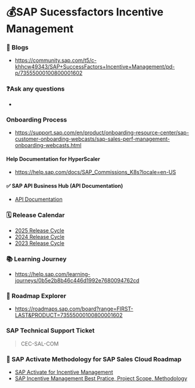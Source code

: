 # 💰SAP Sucessfactors Incentive Management




### 📑 Blogs
* https://community.sap.com/t5/c-khhcw49343/SAP+SuccessFactors+Incentive+Management/pd-p/73555000100800001602
  
### ❓Ask any questions
* 

### Onboarding Process
* https://support.sap.com/en/product/onboarding-resource-center/sap-customer-onboarding-webcasts/sap-sales-perf-management-onboarding-webcasts.html

#### Help Documentation for HyperScaler
* https://help.sap.com/docs/SAP_Commissions_K8s?locale=en-US

#### ✅ SAP API Business Hub  (API Documentation)
* [API Documentation](https://api.sap.com/package/SAPCommissions/overview)


### 🗓 Release Calendar
* [2025 Release Cycle](https://community.sap.com/t5/product-and-customer-updates/sap-spm-2025-release-schedule/ba-p/13945165)
* [2024 Release Cycle](https://groups.community.sap.com/t5/product-and-customer-updates/sap-spm-2024-release-schedule/ba-p/298930)
* [2023 Release Cycle](https://groups.community.sap.com/t5/product-and-customer-updates/sap-spm-2024-release-schedule/ba-p/298930)

### 📚 Learning Journey
* https://help.sap.com/learning-journeys/0b5e2b8b46c446d1992e7680094762cd

### 🧮 Roadmap Explorer
* https://roadmaps.sap.com/board?range=FIRST-LAST&PRODUCT=73555000100800001602

### SAP Technical Support Ticket
> CEC-SAL-COM

### 📰 SAP Activate Methodology for SAP Sales Cloud Roadmap
* [SAP Activate for Incentive Management](https://go.support.sap.com/roadmapviewer/#/group/658F507A-D6F5-4B78-9EE1-0300C5F1E40F/phaseAccelerator/21471841d1684e148c7193ad39c6bf54:901B0E6D3F501EEA97A377511880469D,901B0E6D3F441EDA93D60E4D660C9687,901B0E6D3F441EDA93D60E4D660C3687,901B0E6D3F441EDA93D60E4D660C5687,901B0E6D3F441EDA93D60E4D660CB687,901B0E6D3F441EDA93D60E4D660C7687)
* [SAP Incentive Management Best Pratice, Project Scope, Methodology](https://me.sap.com/roadmapviewer/group/658F507A-D6F5-4B78-9EE1-0300C5F1E40F/phaseaccelerator/21471841d1684e148c7193ad39c6bf54:901B0E6D3F501EEA97A377511880469D,901B0E6D3F441EDA93D60E4D660C9687,901B0E6D3F441EDA93D60E4D660C3687,901B0E6D3F441EDA93D60E4D660C5687,901B0E6D3F441EDA93D60E4D660CB687,901B0E6D3F441EDA93D60E4D660C7687)
